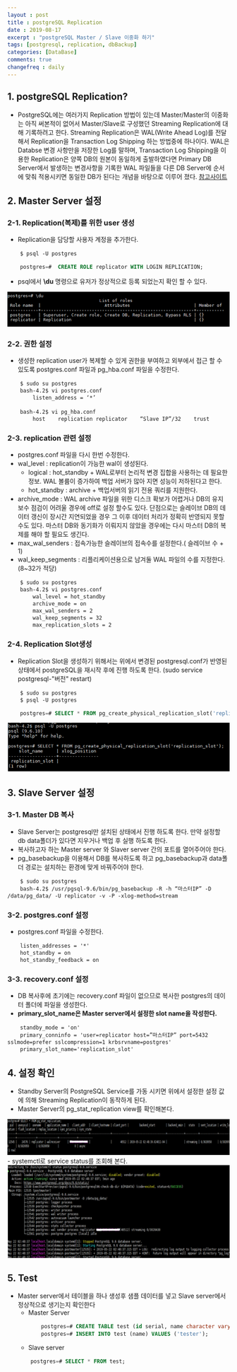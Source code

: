 ```yaml
---
layout : post
title : postgreSQL Replication
date : 2019-08-17
excerpt : "postgreSQL Master / Slave 이중화 하기"
tags: [postgresql, replication, dbBackup]
categories: [DataBase]
comments: true
changefreq : daily
---
```




## 1. postgreSQL Replication? 
- PostgreSQL에는 여러가지 Replication 방법이 있는데 Master/Master의 이중화는 아직 써본적이 없어서 Master/Slave로 구성했던 Streaming Replication에 대해 기록하려고 한다. Streaming Replication은 WAL(Write  Ahead Log)를 전달해서 Replication을 Transaction Log Shipping 하는 방법중에 하나이다. WAL은 Databse 변경 사항만을 저장한 Log를 말하며, Transaction Log Shipping을 이용한 Replication은 양쪽 DB의 원본이 동일하게 출발하였다면 Primary DB Server에서 발생하는 변경사항을 기록한 WAL 파일들을 다른 DB Server에 순서에 맞춰 적용시키면 동일한 DB가 된다는 개념을 바탕으로 이루어 졌다. [참고사이트](https://browndwarf.tistory.com/4)

## 2. Master Server 설정 
### 2-1. Replication(복제)를 위한 user 생성
- Replication을 담당할 사용자 계정을 추가한다. 
~~~ shell
    $ psql -U postgres 
~~~
~~~ sql
    postgres=#  CREATE ROLE replicator WITH LOGIN REPLICATION;
~~~
- psql에서 **\du** 명령으로 유저가 정상적으로 등록 되었는지 확인 할 수 있다.
<img src="/static/img/replication/user.png">

### 2-2. 권한 설정 
- 생성한 replication user가 복제할 수 있게 권한을 부여하고 외부에서 접근 할 수 있도록 postgres.conf 파일과 pg_hba.conf 파일을 수정한다.
~~~ shell
    $ sudo su postgres
    bash-4.2$ vi postgres.conf
        listen_address = ‘*’

    bash-4.2$ vi pg_hba.conf
        host    replication replicator    “Slave IP”/32    trust
~~~

### 2-3. replication 관련 설정 
- postgres.conf 파일을 다시 한번 수정한다.
- wal_level : replication이 가능한 wal이 생성된다.
    - logical : hot_standby + WAL로부터 논리적 변경 집합을 사용하는 데 필요한 정보. WAL 볼륨이 증가하여 백업 서버가 많아 지면 성능이 저하된다고 한다.
    - hot_standby : archive + 백업서버의 읽기 전용 쿼리를 지원한다. 
- archive_mode : WAL archive 파일을 위한 디스크 확보가 어렵거나 DB의 유지 보수 점검이 어려울 경우에 off로 설정 할수도 있다. 단점으로는 슬레이브 DB의 데이터 갱신이 장시간 지연되었을 경우 그 이후 데이터 처리가 정확히 반영되지 못할 수도 있다. 마스터 DB와 동기화가 이뤄지지 않았을 경우에는 다시 마스터 DB의 복제를 해야 할 필요도 생긴다.
- max_wal_senders : 접속가능한 슬레이브의 접속수를 설정한다.( 슬레이브 수 + 1)
- wal_keep_segments : 리플리케이션용으로 남겨둘 WAL 파일의 수를 지정한다. (8~32가 적당)
~~~ shell
    $ sudo su postgres
    bash-4.2$ vi postgres.conf
        wal_level = hot_standby
        archive_mode = on
        max_wal_senders = 2
        wal_keep_segments = 32
        max_replication_slots = 2
~~~

### 2-4. Replication Slot생성
- Replication Slot을 생성하기 위해서는 위에서 변경된 postgresql.conf가 반영된 상태에서 postgreSQL을 재시작 후에 진행 하도록 한다. (sudo service postgresql-"버전" restart)
~~~ shell 
    $ sudo su postgres
    $ psql -U postgres 
~~~
~~~ sql
    postgres=# SELECT * FROM pg_create_physical_replication_slot('replication_slot');
~~~
<img src="/static/img/replication/slot.png">

## 3. Slave Server 설정
### 3-1. Master DB 복사 
- Slave Server는 postgresql만 설치된 상태에서 진행 하도록 한다. 만약 설정할 db data폴더가 있다면 지우거나 백업 후 실행 하도록 한다.
- 복사하고자 하는 Master server 와 Slaver server 간의 포트를 열어주어야 한다.  
- pg_basebackup을 이용해서 DB를 복사하도록 하고 pg_basebackup과 data폴더 경로는 설치하는 환경에 맞게 바꿔주어야 한다. 
~~~ shell
    $ sudo su postgres 
    bash-4.2$ /usr/pgsql-9.6/bin/pg_basebackup -R -h “마스터IP” -D /data/pg_data/ -U replicator -v -P -xlog-method=stream
~~~

### 3-2. postgres.conf 설정 
- postgres.conf 파일을 수정한다. 
~~~ text 
    listen_addresses = '*'
    hot_standby = on 
    hot_standby_feedback = on 
~~~

### 3-3. recovery.conf 설정 
- DB 복사후에 초기에는 recovery.conf 파일이 없으므로 복사한 postgres의 데이터 폴더에 파일을 생성한다. 
- **primary_slot_name은 Master server에서 설정한 slot name을 작성한다.**
~~~ text
    standby_mode = 'on'
    primary_conninfo = 'user=replicator host=”마스터IP” port=5432 sslmode=prefer sslcompression=1 krbsrvname=postgres'
    primary_slot_name='replication_slot'
~~~

## 4. 설정 확인
- Standby Server의 PostgreSQL Service를 가동 시키면 위에서 설정한 설정 값에 의해 Streaming Replication이 동작하게 된다. 
- Master Server의 pg_stat_replication view를 확인해본다. 
<img src="/static/img/replication/view.png">
- systemctl로 service status를 조회해 본다. 
<img src="/static/img/replication/status.png">

## 5. Test 
- Master server에서 테이블을 하나 생성후 샘플 데이터를 넣고 Slave server에서 정상적으로 생기는지 확인한다 
    - Master Server 
        ~~~ sql
            postgres=# CREATE TABLE test (id serial, name character varying);
            postgres=# INSERT INTO test (name) VALUES ('tester');
        ~~~
    - Slave server
    ~~~ sql
        postgres=# SELECT * FROM test;
    ~~~

